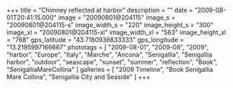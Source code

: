 +++
title = "Chimney reflected at harbor"
description = ""
date = "2009-08-01T20:41:15.000"
image = "20090801@204115"
image_s = "20090801@204115-s"
image_width_s = "220"
image_height_s = "300"
image_xl = "20090801@204115-xl"
image_width_xl = "563"
image_height_xl = "768"
gps_latitude = "43.7180936833333"
gps_longitude = "13.2195997166667"
phototags = [ "2009-08-01", "2009-08", "2009", "harbor", "Europe", "Italy", "Marche", "Ancona", "Senigallia", "Senigallia harbor", "outdoor", "seascape", "sunset", "summer", "reflection", "Book", "SenigalliaMareCollina" ]
galleries = [ "2009 Timeline", "Book Senigallia Mare Collina", "Senigallia City and Seaside" ]
+++

